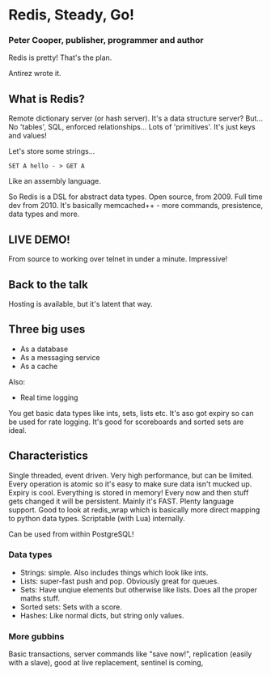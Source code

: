 # Redis, Steady, Go!

### Peter Cooper, publisher, programmer and author

Redis is pretty! That's the plan.

Antirez wrote it.

## What is Redis?

Remote dictionary server (or hash server). It's a data structure server? But... No 'tables', SQL, enforced relationships... Lots of 'primitives'. It's just keys and values!

Let's store some strings...

`SET A hello - > GET A`

Like an assembly language.

So Redis is a DSL for abstract data types. Open source, from 2009. Full time dev from 2010. It's basically memcached++ - more commands, presistence, data types and more.

## LIVE DEMO!

From source to working over telnet in under a minute. Impressive!

## Back to the talk

Hosting is available, but it's latent that way.

## Three big uses

- As a database
- As a messaging service
- As a cache

Also:

- Real time logging

You get basic data types like ints, sets, lists etc. It's aso got expiry so can be used for rate logging. It's good for scoreboards and sorted sets are ideal.

## Characteristics

Single threaded, event driven. Very high performance, but can be limited. Every operation is atomic so it's easy to make sure data isn't mucked up. Expiry is cool. Everything is stored in memory! Every now and then stuff gets changed it will be persistent. Mainly it's FAST. Plenty language support. Good to look at redis\_wrap which is basically more direct mapping to python data types. Scriptable (with Lua) internally.

Can be used from within PostgreSQL!

### Data types

- Strings: simple. Also includes things which look like ints.
- Lists: super-fast push and pop. Obviously great for queues.
- Sets: Have unqiue elements but otherwise like lists. Does all the proper maths stuff.
- Sorted sets: Sets with a score.
- Hashes: Like normal dicts, but string only values.

### More gubbins

Basic transactions, server commands like "save now!", replication (easily with a slave), good at live replacement, sentinel is coming, 
